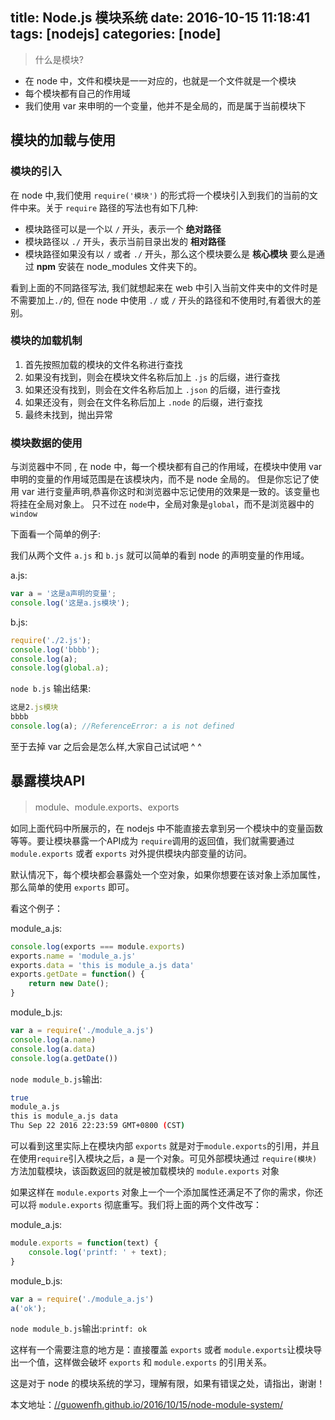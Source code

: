 title: Node.js 模块系统
date: 2016-10-15 11:18:41
tags: [nodejs]
categories: [node]
---

> 什么是模块?

- 在 node 中，文件和模块是一一对应的，也就是一个文件就是一个模块
- 每个模块都有自己的作用域
- 我们使用 var 来申明的一个变量，他并不是全局的，而是属于当前模块下

## 模块的加载与使用

### 模块的引入

在 node 中,我们使用 `require('模块')` 的形式将一个模块引入到我们的当前的文件中来。关于 `require` 路径的写法也有如下几种:

- 模块路径可以是一个以 `/` 开头，表示一个 **绝对路径**
- 模块路径以 `./` 开头，表示当前目录出发的 **相对路径**
- 模块路径如果没有以 `/` 或者 `./` 开头，那么这个模块要么是 **核心模块** 要么是通过 **npm** 安装在 node_modules 文件夹下的。

看到上面的不同路径写法, 我们就想起来在 web 中引入当前文件夹中的文件时是不需要加上`./`的, 但在 node 中使用 `./` 或 `/` 开头的路径和不使用时,有着很大的差别。

### 模块的加载机制

1. 首先按照加载的模块的文件名称进行查找
2. 如果没有找到，则会在模块文件名称后加上 `.js` 的后缀，进行查找
3. 如果还没有找到，则会在文件名称后加上 `.json` 的后缀，进行查找
4. 如果还没有，则会在文件名称后加上 `.node` 的后缀，进行查找
5. 最终未找到，抛出异常

### 模块数据的使用

与浏览器中不同 , 在 node 中，每一个模块都有自己的作用域，在模块中使用 var 申明的变量的作用域范围是在该模块内，而不是 node 全局的。
但是你忘记了使用 var 进行变量声明,恭喜你这时和浏览器中忘记使用的效果是一致的。该变量也将挂在全局对象上。
只不过在 `node`中，全局对象是`global`，而不是浏览器中的`window`

下面看一个简单的例子:

我们从两个文件 `a.js` 和 `b.js` 就可以简单的看到 node 的声明变量的作用域。

a.js:
```js
var a = '这是a声明的变量';
console.log('这是a.js模块');
```
b.js:
```js
require('./2.js');
console.log('bbbb');
console.log(a);
console.log(global.a);
```
`node b.js` 输出结果:
```js
这是2.js模块
bbbb
console.log(a); //ReferenceError: a is not defined
```
至于去掉 var 之后会是怎么样,大家自己试试吧 ^ ^

## 暴露模块API
> module、module.exports、exports

如同上面代码中所展示的，在 nodejs 中不能直接去拿到另一个模块中的变量函数等等。要让模块暴露一个API成为 `require`调用的返回值，我们就需要通过 `module.exports` 或者 `exports` 对外提供模块内部变量的访问。

默认情况下，每个模块都会暴露处一个空对象，如果你想要在该对象上添加属性，那么简单的使用 `exports` 即可。

看这个例子：

module_a.js:
```js
console.log(exports === module.exports)
exports.name = 'module_a.js'
exports.data = 'this is module_a.js data'
exports.getDate = function() {
    return new Date();
}
```

module_b.js:
```js
var a = require('./module_a.js')
console.log(a.name)
console.log(a.data)
console.log(a.getDate())
```

`node module_b.js`输出:
```sh
true
module_a.js
this is module_a.js data
Thu Sep 22 2016 22:23:59 GMT+0800 (CST)
```
可以看到这里实际上在模块内部 `exports` 就是对于`module.exports`的引用，并且在使用`require`引入模块之后，a 是一个对象。可见外部模块通过 `require(模块)` 方法加载模块，该函数返回的就是被加载模块的 `module.exports` 对象

如果这样在 `module.exports` 对象上一个一个添加属性还满足不了你的需求，你还可以将 `module.exports` 彻底重写。我们将上面的两个文件改写：

module_a.js:
```js
module.exports = function(text) {
    console.log('printf: ' + text);
}
```

module_b.js:
```js
var a = require('./module_a.js')
a('ok');
```
`node module_b.js`输出:`printf: ok`

这样有一个需要注意的地方是：直接覆盖 `exports` 或者 `module.exports`让模块导出一个值，这样做会破坏 `exports` 和  `module.exports` 的引用关系。

这是对于 node 的模块系统的学习，理解有限，如果有错误之处，请指出，谢谢！

本文地址：[//guowenfh.github.io/2016/10/15/node-module-system/](https://guowenfh.github.io/2016/10/15/node-module-system/)
